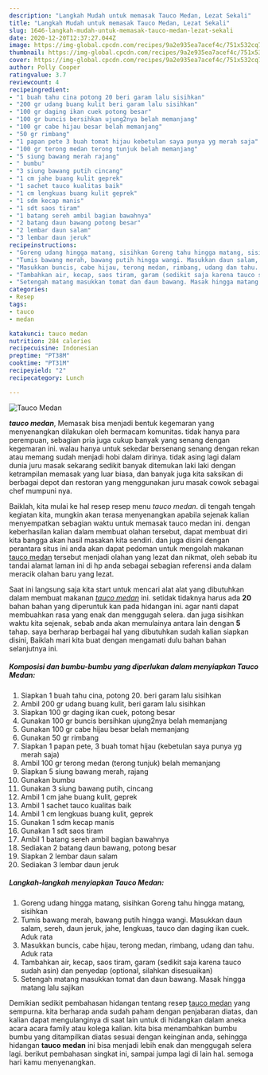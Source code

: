 ```yaml
---
description: "Langkah Mudah untuk memasak Tauco Medan, Lezat Sekali"
title: "Langkah Mudah untuk memasak Tauco Medan, Lezat Sekali"
slug: 1646-langkah-mudah-untuk-memasak-tauco-medan-lezat-sekali
date: 2020-12-20T12:37:27.044Z
image: https://img-global.cpcdn.com/recipes/9a2e935ea7acef4c/751x532cq70/tauco-medan-foto-resep-utama.jpg
thumbnail: https://img-global.cpcdn.com/recipes/9a2e935ea7acef4c/751x532cq70/tauco-medan-foto-resep-utama.jpg
cover: https://img-global.cpcdn.com/recipes/9a2e935ea7acef4c/751x532cq70/tauco-medan-foto-resep-utama.jpg
author: Polly Cooper
ratingvalue: 3.7
reviewcount: 4
recipeingredient:
- "1 buah tahu cina potong 20 beri garam lalu sisihkan"
- "200 gr udang buang kulit beri garam lalu sisihkan"
- "100 gr daging ikan cuek potong besar"
- "100 gr buncis bersihkan ujung2nya belah memanjang"
- "100 gr cabe hijau besar belah memanjang"
- "50 gr rimbang"
- "1 papan pete 3 buah tomat hijau kebetulan saya punya yg merah saja"
- "100 gr terong medan terong tunjuk belah memanjang"
- "5 siung bawang merah rajang"
- " bumbu"
- "3 siung bawang putih cincang"
- "1 cm jahe buang kulit geprek"
- "1 sachet tauco kualitas baik"
- "1 cm lengkuas buang kulit geprek"
- "1 sdm kecap manis"
- "1 sdt saos tiram"
- "1 batang sereh ambil bagian bawahnya"
- "2 batang daun bawang potong besar"
- "2 lembar daun salam"
- "3 lembar daun jeruk"
recipeinstructions:
- "Goreng udang hingga matang, sisihkan Goreng tahu hingga matang, sisihkan"
- "Tumis bawang merah, bawang putih hingga wangi. Masukkan daun salam, sereh, daun jeruk, jahe, lengkuas, tauco dan daging ikan cuek. Aduk rata"
- "Masukkan buncis, cabe hijau, terong medan, rimbang, udang dan tahu. Aduk rata"
- "Tambahkan air, kecap, saos tiram, garam (sedikit saja karena tauco sudah asin) dan penyedap (optional, silahkan disesuaikan)"
- "Setengah matang masukkan tomat dan daun bawang. Masak hingga matang lalu sajikan"
categories:
- Resep
tags:
- tauco
- medan

katakunci: tauco medan 
nutrition: 284 calories
recipecuisine: Indonesian
preptime: "PT38M"
cooktime: "PT31M"
recipeyield: "2"
recipecategory: Lunch

---
```



![Tauco Medan](https://img-global.cpcdn.com/recipes/9a2e935ea7acef4c/751x532cq70/tauco-medan-foto-resep-utama.jpg)

<b><i>tauco medan</i></b>, Memasak bisa menjadi bentuk kegemaran yang menyenangkan dilakukan oleh bermacam komunitas. tidak hanya para perempuan, sebagian pria juga cukup banyak yang senang dengan kegemaran ini. walau hanya untuk sekedar bersenang senang dengan rekan atau memang sudah menjadi hobi dalam dirinya. tidak asing lagi dalam dunia juru masak sekarang sedikit banyak ditemukan laki laki dengan ketrampilan memasak yang luar biasa, dan banyak juga kita saksikan di berbagai depot dan restoran yang menggunakan juru masak cowok sebagai chef mumpuni nya.

Baiklah, kita mulai ke hal resep resep menu <i>tauco medan</i>. di tengah tengah kegiatan kita, mungkin akan terasa menyenangkan apabila sejenak kalian menyempatkan sebagian waktu untuk memasak tauco medan ini. dengan keberhasilan kalian dalam membuat olahan tersebut, dapat membuat diri kita bangga akan hasil masakan kita sendiri. dan juga disini dengan perantara situs ini anda akan dapat pedoman untuk mengolah makanan <u>tauco medan</u> tersebut menjadi olahan yang lezat dan nikmat, oleh sebab itu tandai alamat laman ini di hp anda sebagai sebagian referensi anda dalam meracik olahan baru yang lezat.




Saat ini langsung saja kita start untuk mencari alat alat yang dibutuhkan dalam membuat makanan <u><i>tauco medan</i></u> ini. setidak tidaknya harus ada <b>20</b> bahan bahan yang diperuntuk kan pada hidangan ini. agar nanti dapat membuahkan rasa yang enak dan menggugah selera. dan juga sisihkan waktu kita sejenak, sebab anda akan memulainya antara lain dengan <b>5</b> tahap. saya berharap berbagai hal yang dibutuhkan sudah kalian siapkan disini, Baiklah mari kita buat dengan mengamati dulu bahan bahan selanjutnya ini.

<!--inarticleads1-->

##### Komposisi dan bumbu-bumbu yang diperlukan dalam menyiapkan Tauco Medan:

1. Siapkan 1 buah tahu cina, potong 20. beri garam lalu sisihkan
1. Ambil 200 gr udang buang kulit, beri garam lalu sisihkan
1. Siapkan 100 gr daging ikan cuek, potong besar
1. Gunakan 100 gr buncis bersihkan ujung2nya belah memanjang
1. Gunakan 100 gr cabe hijau besar belah memanjang
1. Gunakan 50 gr rimbang
1. Siapkan 1 papan pete, 3 buah tomat hijau (kebetulan saya punya yg merah saja)
1. Ambil 100 gr terong medan (terong tunjuk) belah memanjang
1. Siapkan 5 siung bawang merah, rajang
1. Gunakan  bumbu
1. Gunakan 3 siung bawang putih, cincang
1. Ambil 1 cm jahe buang kulit, geprek
1. Ambil 1 sachet tauco kualitas baik
1. Ambil 1 cm lengkuas buang kulit, geprek
1. Gunakan 1 sdm kecap manis
1. Gunakan 1 sdt saos tiram
1. Ambil 1 batang sereh ambil bagian bawahnya
1. Sediakan 2 batang daun bawang, potong besar
1. Siapkan 2 lembar daun salam
1. Sediakan 3 lembar daun jeruk




<!--inarticleads2-->

##### Langkah-langkah menyiapkan Tauco Medan:

1. Goreng udang hingga matang, sisihkan Goreng tahu hingga matang, sisihkan
1. Tumis bawang merah, bawang putih hingga wangi. Masukkan daun salam, sereh, daun jeruk, jahe, lengkuas, tauco dan daging ikan cuek. Aduk rata
1. Masukkan buncis, cabe hijau, terong medan, rimbang, udang dan tahu. Aduk rata
1. Tambahkan air, kecap, saos tiram, garam (sedikit saja karena tauco sudah asin) dan penyedap (optional, silahkan disesuaikan)
1. Setengah matang masukkan tomat dan daun bawang. Masak hingga matang lalu sajikan




Demikian sedikit pembahasan hidangan tentang resep <u>tauco medan</u> yang sempurna. kita berharap anda sudah paham dengan penjabaran diatas, dan kalian dapat mengulanginya di saat lain untuk di hidangkan dalam aneka acara acara family atau kolega kalian. kita bisa menambahkan bumbu bumbu yang ditampilkan diatas sesuai dengan keinginan anda, sehingga hidangan <b>tauco medan</b> ini bisa menjadi lebih enak dan menggugah selera lagi. berikut pembahasan singkat ini, sampai jumpa lagi di lain hal. semoga hari kamu menyenangkan.
